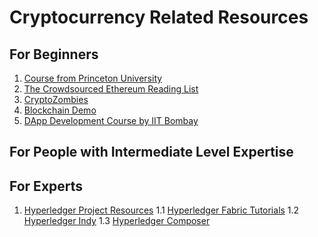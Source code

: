 # Cryptocurrency Related Resources

## For Beginners

1.  [Course from Princeton University](https://www.reddit.com/r/Bitcoin/comments/7m0gu3/sixty_free_lectures_from_princeton_on_bitcoin_and/)
2.  [The Crowdsourced Ethereum Reading List](https://github.com/Scanate/EthList/blob/master/README.md)
3. [CryptoZombies](https://cryptozombies.io/)
4. [Blockchain Demo](https://anders.com/blockchain/)
5. [DApp Development Course by IIT Bombay](https://blockchain-course.matic.network/?fbclid=IwAR3qJAqI4b22m-OwZ2eV1jfi6iU9VKeViIMRSV5j-Bbo5H7kDRG0irP34fs)

## For People with Intermediate Level Expertise

## For Experts

1. [Hyperledger Project Resources](https://www.hyperledger.org/resources)
1.1 [Hyperledger Fabric Tutorials](https://hyperledger-fabric.readthedocs.io/en/latest/tutorials.html)
1.2 [Hyperledger Indy](https://github.com/hyperledger/indy-node/blob/stable/getting-started.md)
1.3 [Hyperledger Composer](https://hyperledger.github.io/composer/latest/tutorials/tutorials)
